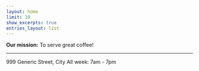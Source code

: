 ```yaml
---
layout: home
limit: 10
show_excerpts: true
entries_layout: list
---
```

**Our mission:** To serve great coffee!

------
999 Generic Street, City
All week: 7am - 7pm
